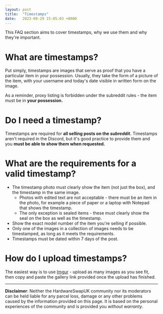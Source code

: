 ```yaml
---
layout: post
title:  "Timestamps"
date:   2023-09-29 15:05:03 +0000
---
```


This FAQ section aims to cover timestamps, why we use them and why they're important.

# What are timestamps?

Put simply, timestamps are images that serve as proof that you have a particular item in your possession. Usually, they take the form of a picture of the item, with your username and today's date visible in written form on the image.

As a reminder, proxy listing is forbidden under the subreddit rules - the item must be in **your possession.**

# Do I need a timestamp?

Timestamps are required for **all selling posts on the _subreddit_.** Timestamps aren't required in the Discord, but it's good practice to provide them and you **must be able to show them when requested.**

# What are the requirements for a valid timestamp?

- The timestamp photo must clearly show the item (not just the box), and the timestamp in the same image.
    - Photos with edited text are not acceptable - there must be an item in the photo, for example a piece of paper or a laptop with Notepad that shows the timestamp.
    - The only exception is sealed items - these must clearly show the seal on the box as well as the timestamp.
- Show the exact model number of the item you're selling if possible.
- Only one of the images in a collection of images needs to be timestamped, as long as it meets the requirements.
- Timestamps must be dated within 7 days of the post.

# How do I upload timestamps?

The easiest way is to use [Imgur](https://imgur.com/upload) - upload as many images as you see fit, then copy and paste the gallery link provided once the upload has finished.

---

**Disclaimer**: Neither the HardwareSwapUK community nor its moderators can be held liable for any parcel loss, damage or any other problems caused by the information provided on this page. It is based on the personal experiences of the community and is provided you _without warranty_.
